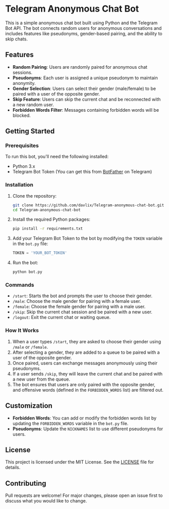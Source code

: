 # Telegram Anonymous Chat Bot

This is a simple anonymous chat bot built using Python and the Telegram Bot API. The bot connects random users for anonymous conversations and includes features like pseudonyms, gender-based pairing, and the ability to skip chats.

## Features

- **Random Pairing**: Users are randomly paired for anonymous chat sessions.
- **Pseudonyms**: Each user is assigned a unique pseudonym to maintain anonymity.
- **Gender Selection**: Users can select their gender (male/female) to be paired with a user of the opposite gender.
- **Skip Feature**: Users can skip the current chat and be reconnected with a new random user.
- **Forbidden Words Filter**: Messages containing forbidden words will be blocked.

## Getting Started

### Prerequisites

To run this bot, you'll need the following installed:

- Python 3.x
- Telegram Bot Token (You can get this from [BotFather](https://core.telegram.org/bots#botfather) on Telegram)

### Installation

1. Clone the repository:
   ```bash
   git clone https://github.com/davlix/Telegram-anonymous-chat-bot.git
   cd Telegram-anonymous-chat-bot
   ```

2. Install the required Python packages:
   ```bash
   pip install -r requirements.txt
   ```

3. Add your Telegram Bot Token to the bot by modifying the `TOKEN` variable in the `bot.py` file:
   ```python
   TOKEN = 'YOUR_BOT_TOKEN'
   ```

4. Run the bot:
   ```bash
   python bot.py
   ```

### Commands

- `/start`: Starts the bot and prompts the user to choose their gender.
- `/male`: Choose the male gender for pairing with a female user.
- `/female`: Choose the female gender for pairing with a male user.
- `/skip`: Skip the current chat session and be paired with a new user.
- `/logout`: Exit the current chat or waiting queue.

### How It Works

1. When a user types `/start`, they are asked to choose their gender using `/male` or `/female`.
2. After selecting a gender, they are added to a queue to be paired with a user of the opposite gender.
3. Once paired, users can exchange messages anonymously using their pseudonyms.
4. If a user sends `/skip`, they will leave the current chat and be paired with a new user from the queue.
5. The bot ensures that users are only paired with the opposite gender, and offensive words (defined in the `FORBIDDEN_WORDS` list) are filtered out.

## Customization

- **Forbidden Words**: You can add or modify the forbidden words list by updating the `FORBIDDEN_WORDS` variable in the `bot.py` file.
- **Pseudonyms**: Update the `NICKNAMES` list to use different pseudonyms for users.

## License

This project is licensed under the MIT License. See the [LICENSE](LICENSE) file for details.

## Contributing

Pull requests are welcome! For major changes, please open an issue first to discuss what you would like to change.

